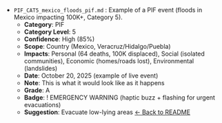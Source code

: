 * `PIF_CAT5_mexico_floods_pif.md` : Example of a PIF event (floods in Mexico impacting 100K+, Category 5).
  - **Category**: PIF
  - **Category Level**: 5
  - **Confidence**: High (85%)
  - **Scope**: Country (Mexico, Veracruz/Hidalgo/Puebla)
  - **Impacts**: Personal (64 deaths, 100K displaced), Social (isolated communities), Economic (homes/roads lost), Environmental (landslides)
  - **Date**: October 20, 2025 (example of live event)
  - **Note**: This is what it would look like as it happens
  - **Grade**: A
  - **Badge**: ! EMERGENCY WARNING (haptic buzz + flashing for urgent evacuations)
  - **Suggestion**: Evacuate low-lying areas
[← Back to README](README.md)
